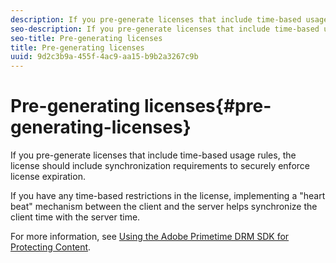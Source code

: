 ```yaml
---
description: If you pre-generate licenses that include time-based usage rules, the license should include synchronization requirements to securely enforce license expiration.
seo-description: If you pre-generate licenses that include time-based usage rules, the license should include synchronization requirements to securely enforce license expiration.
seo-title: Pre-generating licenses
title: Pre-generating licenses
uuid: 9d2c3b9a-455f-4ac9-aa15-b9b2a3267c9b
---
```


# Pre-generating licenses{#pre-generating-licenses}

If you pre-generate licenses that include time-based usage rules, the license should include synchronization requirements to securely enforce license expiration.

If you have any time-based restrictions in the license, implementing a "heart beat" mechanism between the client and the server helps synchronize the client time with the server time.

For more information, see [Using the Adobe Primetime DRM SDK for Protecting Content](https://help.adobe.com/en_US/primetime/drm/5.3/protecting_content/index.html#DRM-concept-Using_the_Adobe_Primetime_DRM_SDK_for_Protecting_Content). 
